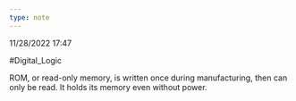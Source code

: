 ```yaml
---
type: note
---
```

11/28/2022 17:47

  #Digital_Logic 

ROM, or read-only memory, is written once during manufacturing, then can only be read. It holds its memory even without power. 